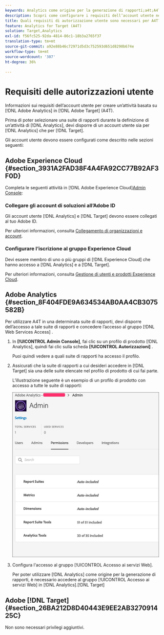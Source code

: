 ```yaml
---
keywords: Analytics come origine per la generazione di rapporti;a4t;A4T;requisiti
description: Scopri come configurare i requisiti dell’account utente necessari per creare un’attività basata su Adobe Analytics in Adobe [!DNL Target] using Analytics for [!DNL Target] (A4T).
title: Quali requisiti di autorizzazione utente sono necessari per A4T?
feature: Analytics for Target (A4T)
solution: Target,Analytics
exl-id: f56fc525-92da-4814-86c1-18b3a2765f37
translation-type: tm+mt
source-git-commit: a92e88b46c72971d5d3c752593d651d8290b674e
workflow-type: tm+mt
source-wordcount: '307'
ht-degree: 36%

---
```


# Requisiti delle autorizzazioni utente

Informazioni sui requisiti dell’account utente per creare un’attività basata su [!DNL Adobe Analytics] in [!DNL Adobe Target] (A4T).

Prima di poter selezionare una suite di rapporti durante la definizione di un’attività di [!DNL Analytics], devi disporre di un account utente sia per [!DNL Analytics] che per [!DNL Target].

Gli account utente devono essere configurati come descritto nelle sezioni seguenti:

## Adobe Experience Cloud {#section_3931A2FAD38F4A4FA92CC77B92AF3F0D}

Completa le seguenti attività in [!DNL Adobe Experience Cloud][Admin Console](https://adminconsole.adobe.com):

### Collegare gli account di soluzioni all’Adobe ID

Gli account utente [!DNL Analytics] e [!DNL Target] devono essere collegati al tuo Adobe ID.

Per ulteriori informazioni, consulta [Collegamento di organizzazioni e account](https://docs.adobe.com/help/en/core-services/interface/manage-users-and-products/organizations.html).

### Configurare l’iscrizione al gruppo Experience Cloud

Devi essere membro di uno o più gruppi di [!DNL Experience Cloud] che hanno accesso a [!DNL Analytics] e a [!DNL Target].

Per ulteriori informazioni, consulta [Gestione di utenti e prodotti Experience Cloud](https://experienceleague.adobe.com/docs/core-services/interface/manage-users-and-products/admin-getting-started.html).

## Adobe Analytics {#section_8F404FDE9A634534AB0AA4CB3075582B}

Per utilizzare A4T in una determinata suite di rapporti, devi disporre dell’accesso a tale suite di rapporti e concedere l’accesso al gruppo [!DNL Web Services Access] .

1. In **[!UICONTROL Admin Console]**, fai clic su un profilo di prodotto [!DNL Analytics], quindi fai clic sulla scheda **[!UICONTROL Autorizzazioni]** .

   Puoi quindi vedere a quali suite di rapporti ha accesso il profilo.

1. Assicurati che la suite di rapporti a cui desideri accedere in [!DNL Target] sia una delle suite elencate nel profilo di prodotto di cui fai parte.

   L’illustrazione seguente è un esempio di un profilo di prodotto con accesso a tutte le suite di rapporti:

   ![Scheda Autorizzazione Admin Console](/help/c-integrating-target-with-mac/a4t/assets/permissions-tab.png)

1. Configura l&#39;accesso al gruppo [!UICONTROL Accesso ai servizi Web].

   Per poter utilizzare [!DNL Analytics] come origine per la generazione di rapporti, è necessario accedere al gruppo [!UICONTROL Accesso ai servizi Web] in [!DNL Analytics].[!DNL Target]


## Adobe [!DNL Target] {#section_26BA212D8D40443E9EE2AB327091425C}

Non sono necessari privilegi aggiuntivi.
